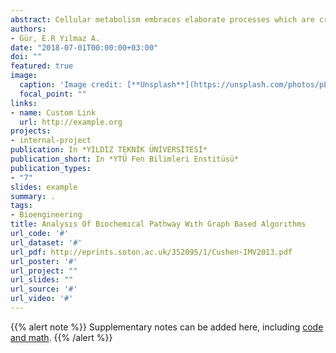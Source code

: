 ```yaml
---
abstract: Cellular metabolism embraces elaborate processes which are crucial for the survival of any organism. Understanding the human metabolic system is an important step in enlightening mechanisms of diseases and treatments. After completion of Human Genome Project, human disease studies with holistic approach became prominent which allows analysis of metabolism as a network. Laying out whole metabolic reactions as network and revealing important nodes in metabolic networks has potential to facilitate discovering drug targets and enlightening mechanism of diseases. Genes located in topologically significant points in an interaction or regulatory network have been found to be valuable drug targets. Numerous methods have been proposed to identify significant nodes in networks utilizing standard graph theory measurements such as Degree Centrality, Betweenness Centrality and Closeness Centrality. These measurements provide superficial information about topology of the complex networks and thus are not feasible to detect significant nodes. Although there are various approaches which provide thorough knowledge to measure the significance of nodes by combining fundamental network topology parameters such as clustering coefficient and node neighbourhoods, they fail to accurately identify important nodes. In our thesis, we applied L-value, a recently developed node importance measure, to human metabolic network to identify critical compounds and associated genes. L-value approach considers the total number of triangles in network, degree of nodes and their neighbours. In order to demonstrate that the genes associated with important compounds can be discovered through network analysis only, we gathered differentially expressed genes (DEG) list for several cancer types and then performed gene set enrichment via DAVID web service.  The basis of our approach was that single gene in DEG list that is involved in very crucial reaction will not be identified as “enriched” if there are more than few genes are found in same pathway with this candidate gene. Thus, metabolic network topology should be strongly integrated with DEG analysis in order to uncover genes from a given DEG list which affect critical points in metabolic network. We identified genes that are not in DAVID enrichment sets but associated with critical compounds that have high L-value in metabolic network. In line with the results, genes that do not show enriched in DEGs lists may actually be important, and approach that does not only takes network topology into account but also considers the biochemical effect in DEGs analysis can designate genes that are overlooked in functional enrichment analysis. Our findings has potential to provide novel and insightful aspect on gene expression profile analysis. Our approach was able to recover important genes previously undetected by standard enrichment based approaches. As a result, the veil called "enriched gene" is lifted so that not enriched but critically important genes are exposed. 
authors:
- Gür, E.R Yılmaz A.
date: "2018-07-01T00:00:00+03:00"
doi: ""
featured: true
image:
  caption: 'Image credit: [**Unsplash**](https://unsplash.com/photos/pLCdAaMFLTE)'
  focal_point: ""
links:
- name: Custom Link
  url: http://example.org
projects:
- internal-project
publication: In *YILDIZ TEKNİK ÜNİVERSİTESİ*
publication_short: In *YTÜ Fen Bilimleri Enstitüsü*
publication_types:
- "7"
slides: example
summary: .
tags:
- Bioengineering
title: Analysıs Of Bıochemıcal Pathway Wıth Graph Based Algorıthms
url_code: '#'
url_dataset: '#'
url_pdf: http://eprints.soton.ac.uk/352095/1/Cushen-IMV2013.pdf
url_poster: '#'
url_project: ""
url_slides: ""
url_source: '#'
url_video: '#'
---
```


{{% alert note %}}
Supplementary notes can be added here, including [code and math](https://sourcethemes.com/academic/docs/writing-markdown-latex/).
{{% /alert %}}
